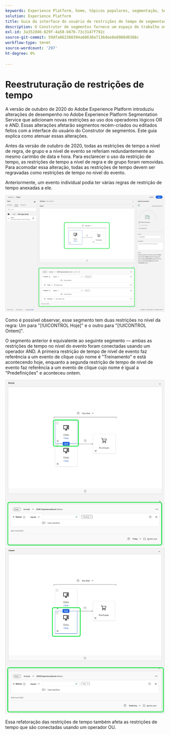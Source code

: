 ```yaml
---
keywords: Experience Platform, home, tópicos populares, segmentação, Segmentação, construtor de segmentos, Construtor de segmentos
solution: Experience Platform
title: Guia da interface do usuário de restrições de tempo de segmentação refatoradas
description: O Construtor de segmentos fornece um espaço de trabalho avançado que permite interagir com elementos de dados do perfil. O espaço de trabalho oferece controles intuitivos para criar e editar regras, como blocos de arrastar e soltar usados para representar propriedades de dados.
exl-id: 3a352d46-829f-4a58-b676-73c3147f792c
source-git-commit: 59dfa862388394a68630a7136dee8e8988d0368c
workflow-type: tm+mt
source-wordcount: '297'
ht-degree: 0%

---
```


# Reestruturação de restrições de tempo

A versão de outubro de 2020 do Adobe Experience Platform introduziu alterações de desempenho no Adobe Experience Platform Segmentation Service que adicionam novas restrições ao uso dos operadores lógicos OR e AND. Essas alterações afetarão segmentos recém-criados ou editados feitos com a interface do usuário do Construtor de segmentos. Este guia explica como atenuar essas alterações.

Antes da versão de outubro de 2020, todas as restrições de tempo a nível de regra, de grupo e a nível de evento se referiam redundantemente ao mesmo carimbo de data e hora. Para esclarecer o uso da restrição de tempo, as restrições de tempo a nível de regra e de grupo foram removidas. Para acomodar essa alteração, todas as restrições de tempo devem ser regravadas como restrições de tempo no nível do evento.

Anteriormente, um evento individual podia ter várias regras de restrição de tempo anexadas a ele.

![O estilo anterior de restrições de tempo é destacado no Construtor de segmentos.](../images/ui/segment-refactoring/former-time-constraint.png)

Como é possível observar, esse segmento tem duas restrições no nível da regra: Um para &quot;[!UICONTROL Hoje]&quot; e o outro para &quot;[!UICONTROL Ontem]&quot;.

O segmento anterior é equivalente ao seguinte segmento — ambas as restrições de tempo no nível do evento foram conectadas usando um operador AND. A primeira restrição de tempo de nível de evento faz referência a um evento de clique cujo nome é &quot;Treinamento&quot; e está acontecendo hoje, enquanto a segunda restrição de tempo de nível de evento faz referência a um evento de clique cujo nome é igual a &quot;Predefinições&quot; e aconteceu ontem.

![O novo estilo de restrições de tempo é destacado no Construtor de segmentos.](../images/ui/segment-refactoring/time-constraint-1.png) ![O novo estilo de restrições de tempo é destacado no Construtor de segmentos.](../images/ui/segment-refactoring/time-constraint-2.png)

Essa refatoração das restrições de tempo também afeta as restrições de tempo que são conectadas usando um operador OU.
